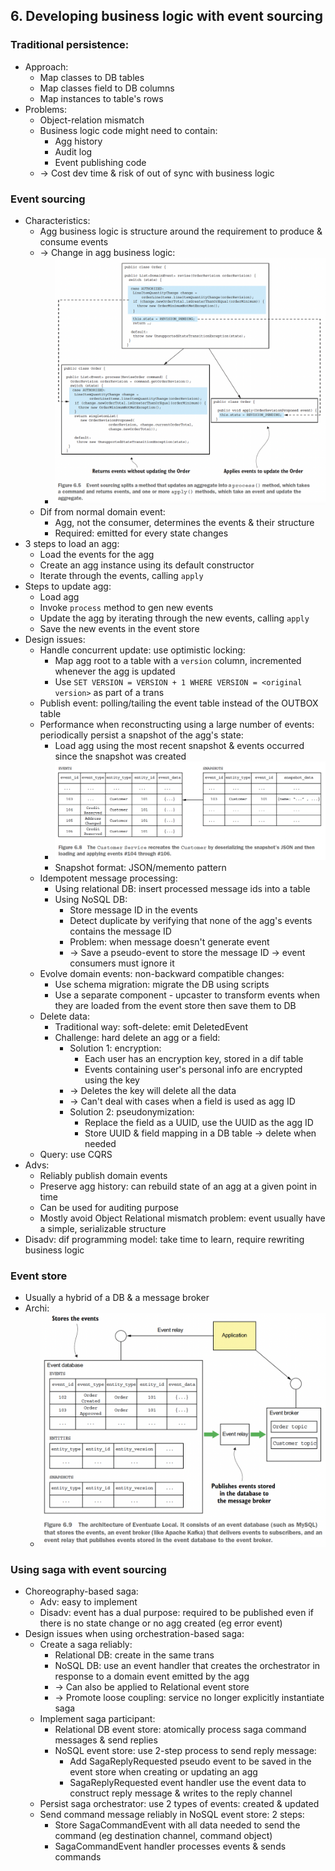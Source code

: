 ## 6. Developing business logic with event sourcing
### Traditional persistence:
- Approach:
  - Map classes to DB tables
  - Map classes field to DB columns
  - Map instances to table's rows
- Problems:
  - Object-relation mismatch
  - Business logic code might need to contain:
    - Agg history
    - Audit log
    - Event publishing code
  - -> Cost dev time & risk of out of sync with business logic
### Event sourcing
- Characteristics:
  - Agg business logic is structure around the requirement to produce & consume events
  - -> Change in agg business logic:
    - <img src="./resources/6.5.png" alt="drawing" width="500"/>
  - Dif from normal domain event:
    - Agg, not the consumer, determines the events & their structure
    - Required: emitted for every state changes
- 3 steps to load an agg:
  - Load the events for the agg
  - Create an agg instance using its default constructor
  - Iterate through the events, calling `apply`
- Steps to update agg:
  - Load agg
  - Invoke `process` method to gen new events
  - Update the agg by iterating through the new events, calling `apply`
  - Save the new events in the event store
- Design issues:
  - Handle concurrent update: use optimistic locking:
    - Map agg root to a table with a `version` column, incremented whenever the agg is updated
    - Use `SET VERSION = VERSION + 1 WHERE VERSION = <original version>` as part of a trans
  - Publish event: polling/tailing the event table instead of the OUTBOX table
  - Performance when reconstructing using a large number of events: periodically persist a snapshot of the agg's state:
    - Load agg using the most recent snapshot & events occurred since the snapshot was created
    - <img src="./resources/6.8.png" alt="drawing" width="500"/>
    - Snapshot format: JSON/memento pattern
  - Idempotent message processing:
    - Using relational DB: insert processed message ids into a table
    - Using NoSQL DB:
      - Store message ID in the events
      - Detect duplicate by verifying that none of the agg's events contains the message ID
      - Problem: when message doesn't generate event
      - -> Save a pseudo-event to store the message ID -> event consumers must ignore it
  - Evolve domain events: non-backward compatible changes:
    - Use schema migration: migrate the DB using scripts
    - Use a separate component - upcaster to transform events when they are loaded from the event store then save them to DB
  - Delete data:
    - Traditional way: soft-delete: emit DeletedEvent
    - Challenge: hard delete an agg or a field:
      - Solution 1: encryption:
        - Each user has an encryption key, stored in a dif table
        - Events containing user's personal info are encrypted using the key
      - -> Deletes the key will delete all the data
      - -> Can't deal with cases when a field is used as agg ID
      - Solution 2: pseudonymization:
        - Replace the field as a UUID, use the UUID as the agg ID
        - Store UUID & field mapping in a DB table -> delete when needed
  - Query: use CQRS
- Advs:
  - Reliably publish domain events
  - Preserve agg history: can rebuild state of an agg at a given point in time
  - Can be used for auditing purpose
  - Mostly avoid Object Relational mismatch problem: event usually have a simple, serializable structure
- Disadv: dif programming model: take time to learn, require rewriting business logic
### Event store
- Usually a hybrid of a DB & a message broker
- Archi:
  - <img src="./resources/6.9.png" alt="drawing" width="500"/>
### Using saga with event sourcing
- Choreography-based saga:
  - Adv: easy to implement
  - Disadv: event has a dual purpose: required to be published even if there is no state change or no agg created (eg error event)
- Design issues when using orchestration-based saga:
  - Create a saga reliably:
    - Relational DB: create in the same trans
    - NoSQL DB: use an event handler that creates the orchestrator in response to a domain event emitted by the agg
    - -> Can also be applied to Relational event store
    - -> Promote loose coupling: service no longer explicitly instantiate saga
  - Implement saga participant:
    - Relational DB event store: atomically process saga command messages & send replies
    - NoSQL event store: use 2-step process to send reply message:
      - Add SagaReplyRequested pseudo event to be saved in the event store when creating or updating an agg
      - SagaReplyRequested event handler use the event data to construct reply message & writes to the reply channel
  - Persist saga orchestrator: use 2 types of events: created & updated
  - Send command message reliably in NoSQL event store: 2 steps:
    - Store SagaCommandEvent with all data needed to send the command (eg destination channel, command object)
    - SagaCommandEvent handler processes events & sends commands